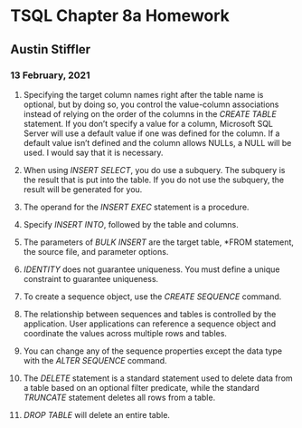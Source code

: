 # TSQL Chapter 8a Homework
## Austin Stiffler
### 13 February, 2021


1. Specifying the target column names right after the table name is optional, but by doing so, you
control the value-column associations instead of relying on the order of the columns in the *CREATE
TABLE* statement. If you don’t specify a value for a column, Microsoft SQL Server will use a default value if one was
defined for the column. If a default value isn’t defined and the column allows NULLs, a NULL will be
used. I would say that it is necessary.

1. When using *INSERT SELECT*, you do use a subquery. The subquery is the result that is put into
the table. If you do not use the subquery, the result will be generated for you.

1. The operand for the *INSERT EXEC* statement is a procedure.

1. Specify *INSERT INTO*, followed by the table and columns.

1. The parameters of *BULK INSERT* are the target table, *FROM statement, the source file, and 
parameter options.

1. *IDENTITY* does not guarantee uniqueness. You must define a unique constraint to guarantee
uniqueness.

1. To create a sequence object, use the *CREATE SEQUENCE* command.

1. The relationship between sequences and tables is controlled by the application. 
User applications can reference a sequence object and coordinate the values across multiple rows 
and tables.

1. You can change any of the sequence properties except the data type with the *ALTER SEQUENCE*
command.

1. The *DELETE* statement is a standard statement used to delete data from a table based on an optional
filter predicate, while the standard *TRUNCATE* statement deletes all rows from a table. 

1. *DROP TABLE* will delete an entire table.